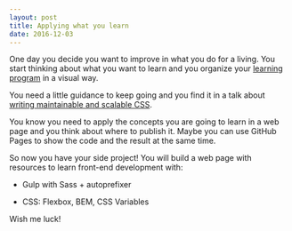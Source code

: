```yaml
---
layout: post
title: Applying what you learn
date: 2016-12-03
---
```


One day you decide you want to improve in what you do for a living. You start thinking about what you want to learn and you organize your <a href="https://tree.taiga.io/project/cristinafsanz-improving-in-front-end-development/kanban" alt="Kanban front-end development">learning program</a> in a visual way. 

You need a little guidance to keep going and you find it in a talk about <a href="https://www.youtube.com/watch?v=M8_9F_nh6-I" alt="talk about CSS"> writing maintainable and scalable CSS</a>.

You know you need to apply the concepts you are going to learn in a web page and you think about where to publish it. Maybe you can use GitHub Pages to show the code and the result at the same time.

So now you have your side project! You will build a web page with resources to learn front-end development with:

- Gulp with Sass + autoprefixer

- CSS: Flexbox, BEM, CSS Variables 

Wish me luck!
